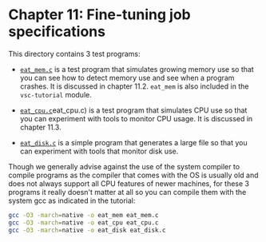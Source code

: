 # Chapter 11: Fine-tuning job specifications

This directory contains 3 test programs:

  * [``eat_mem.c``](eat_mem.c) is a test program that simulates growing memory use
    so that you can see how to detect memory use and see when a program crashes. It
    is discussed in chapter 11.2. ``eat_mem`` is also included in the
    ``vsc-tutorial`` module.

  * [``eat_cpu.c``]()eat_cpu.c) is a test program that simulates CPU use so that you
    can experiment with tools to monitor CPU usage. It is discussed in chapter 11.3.

  * [``eat_disk.c``](eat_disk.c) is a simple program that generates a large file so
    that you can experiment with tools that monitor disk use.

Though we generally advise against the use of the system compiler to compile programs
as the compiler that comes with the OS is usually old and does not always support all
CPU features of newer machines, for these 3 programs it really doesn't matter at all
so you can compile them with the system gcc as indicated in the tutorial:

``` bash
gcc -O3 -march=native -o eat_mem eat_mem.c
gcc -O3 -march=native -o eat_cpu eat_cpu.c
gcc -O3 -march=native -o eat_disk eat_disk.c
```
